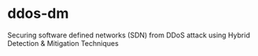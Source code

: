 # ddos-dm
Securing software defined networks (SDN) from DDoS attack using Hybrid Detection &amp; Mitigation Techniques
